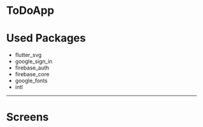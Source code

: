 # ToDoApp

# Used Packages
- flutter_svg
- google_sign_in
- firebase_auth
- firebase_core
- google_fonts
- intl

****
# Screens
